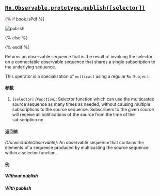 ## [`Rx.Observable.prototype.publish([selector])`](https://github.com/Reactive-Extensions/RxJS/blob/master/src/core/linq/observable/publish.js)

{% if book.isPdf %}

![publish](http://reactivex.io/documentation/operators/images/publishConnect.f.png)

{% else %}



{% endif %}

Returns an observable sequence that is the result of invoking the selector on a connectable observable sequence that shares a single subscription to the underlying sequence.

This operator is a specialization of `multicast` using a regular `Rx.Subject`.

#### 参数
1. `[selector]` *(`Function`)*: Selector function which can use the multicasted source sequence as many times as needed, without causing multiple subscriptions to the source sequence. Subscribers to the given source will receive all notifications of the source from the time of the subscription on.
  
#### 返回值
*(ConnectableObservable)*: An observable sequence that contains the elements of a sequence produced by multicasting the source sequence within a selector function.
   
#### 例

##### Without publish

[](http://jsbin.com/yireha/1/embed?js,console)

##### With publish

[](http://jsbin.com/hotexi/1/embed?js,console)
